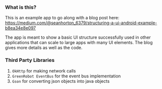 ### What is this?
This is an example app to go along with a blog post here: https://medium.com/@seanhorton_6379/structuring-a-ui-android-example-b8ea34e8e097

The app is meant to show a basic UI structure successfully used in other applications that can
scale to large apps with many UI elements. The blog gives more details as well as the code. 


### Third Party Libraries
1. `OkHttp` for making network calls
2. `GreenRobot EventBus` for the event bus implementation
3. `Gson` for converting json objects into java objects